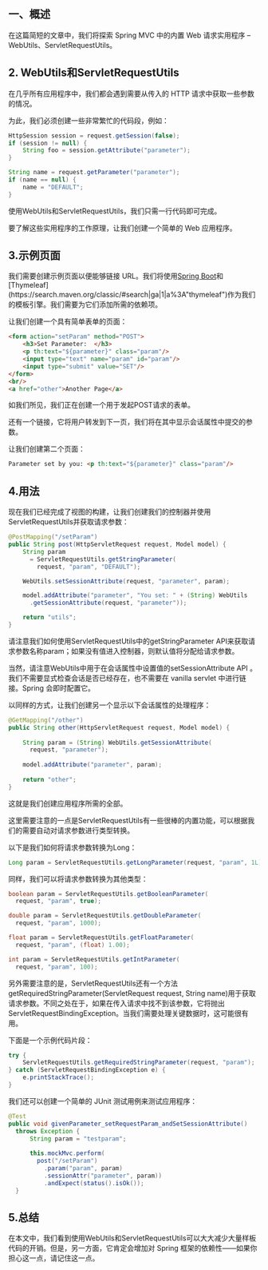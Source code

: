 ## 一、概述

在这篇简短的文章中，我们将探索 Spring MVC 中的内置 Web 请求实用程序 – WebUtils、ServletRequestUtils。

## 2. WebUtils和ServletRequestUtils 

在几乎所有应用程序中，我们都会遇到需要从传入的 HTTP 请求中获取一些参数的情况。

为此，我们必须创建一些非常繁忙的代码段，例如：

```java
HttpSession session = request.getSession(false);
if (session != null) {
    String foo = session.getAttribute("parameter");
}

String name = request.getParameter("parameter");
if (name == null) {
    name = "DEFAULT";
}
```

使用WebUtils和ServletRequestUtils，我们只需一行代码即可完成。

要了解这些实用程序的工作原理，让我们创建一个简单的 Web 应用程序。

## 3.示例页面

我们需要创建示例页面以便能够链接 URL。我们将使用[Spring Boot](https://search.maven.org/classic/#search|ga|1|a%3A"spring-boot")和[Thymeleaf](https://search.maven.org/classic/#search|ga|1|a%3A"thymeleaf")作为我们的模板引擎。我们需要为它们添加所需的依赖项。

让我们创建一个具有简单表单的页面：

```html
<form action="setParam" method="POST">
    <h3>Set Parameter:  </h3>
    <p th:text="${parameter}" class="param"/>
    <input type="text" name="param" id="param"/>
    <input type="submit" value="SET"/>
</form>
<br/>
<a href="other">Another Page</a>
```

如我们所见，我们正在创建一个用于发起POST请求的表单。

还有一个链接，它将用户转发到下一页，我们将在其中显示会话属性中提交的参数。

让我们创建第二个页面：

```html
Parameter set by you: <p th:text="${parameter}" class="param"/>
```

## 4.用法

现在我们已经完成了视图的构建，让我们创建我们的控制器并使用ServletRequestUtils并获取请求参数：

```java
@PostMapping("/setParam")
public String post(HttpServletRequest request, Model model) {
    String param 
      = ServletRequestUtils.getStringParameter(
        request, "param", "DEFAULT");

    WebUtils.setSessionAttribute(request, "parameter", param);

    model.addAttribute("parameter", "You set: " + (String) WebUtils
      .getSessionAttribute(request, "parameter"));

    return "utils";
}
```

请注意我们如何使用ServletRequestUtils中的getStringParameter API来获取请求参数名称param；如果没有值进入控制器，则默认值将分配给请求参数。

当然，请注意WebUtils中用于在会话属性中设置值的setSessionAttribute API 。我们不需要显式检查会话是否已经存在，也不需要在 vanilla servlet 中进行链接。Spring 会即时配置它。

以同样的方式，让我们创建另一个显示以下会话属性的处理程序：

```java
@GetMapping("/other")
public String other(HttpServletRequest request, Model model) {
    
    String param = (String) WebUtils.getSessionAttribute(
      request, "parameter");
    
    model.addAttribute("parameter", param);
    
    return "other";
}
```

这就是我们创建应用程序所需的全部。

这里需要注意的一点是ServletRequestUtils有一些很棒的内置功能，可以根据我们的需要自动对请求参数进行类型转换。

以下是我们如何将请求参数转换为Long：

```java
Long param = ServletRequestUtils.getLongParameter(request, "param", 1L);
```

同样，我们可以将请求参数转换为其他类型：

```java
boolean param = ServletRequestUtils.getBooleanParameter(
  request, "param", true);

double param = ServletRequestUtils.getDoubleParameter(
  request, "param", 1000);

float param = ServletRequestUtils.getFloatParameter(
  request, "param", (float) 1.00);

int param = ServletRequestUtils.getIntParameter(
  request, "param", 100);
```

另外需要注意的是，ServletRequestUtils还有一个方法getRequiredStringParameter(ServletRequest request, String name)用于获取请求参数。不同之处在于，如果在传入请求中找不到该参数，它将抛出ServletRequestBindingException。当我们需要处理关键数据时，这可能很有用。

下面是一个示例代码片段：

```java
try {
    ServletRequestUtils.getRequiredStringParameter(request, "param");
} catch (ServletRequestBindingException e) {
    e.printStackTrace();
}
```

我们还可以创建一个简单的 JUnit 测试用例来测试应用程序：

```java
@Test
public void givenParameter_setRequestParam_andSetSessionAttribute() 
  throws Exception {
      String param = "testparam";
 
      this.mockMvc.perform(
        post("/setParam")
          .param("param", param)
          .sessionAttr("parameter", param))
          .andExpect(status().isOk());
  }
```

## 5.总结

在本文中，我们看到使用WebUtils和ServletRequestUtils可以大大减少大量样板代码的开销。但是，另一方面，它肯定会增加对 Spring 框架的依赖性——如果你担心这一点，请记住这一点。